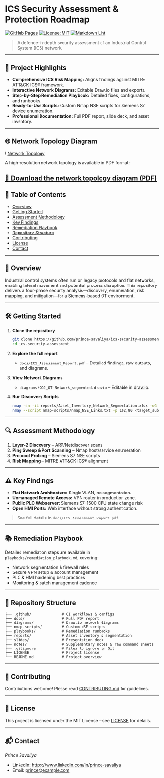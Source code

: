 # ICS Security Assessment & Protection Roadmap

[![GitHub Pages](https://img.shields.io/badge/Pages-Enabled-brightgreen)](#)
[![License: MIT](https://img.shields.io/badge/License-MIT-blue.svg)](LICENSE)
[![Markdown Lint](https://github.com/prince-savaliya/ics-security-assessment/actions/workflows/markdownlint.yml/badge.svg)](https://github.com/prince-savaliya/ics-security-assessment/actions/workflows/markdownlint.yml)

> A defence‑in‑depth security assessment of an Industrial Control System (ICS) network.

---

## 🚀 Project Highlights

- **Comprehensive ICS Risk Mapping:** Aligns findings against MITRE ATT&CK ICS® framework.
- **Interactive Network Diagrams:** Editable Draw.io files and exports.
- **Step-by-Step Remediation Playbook:** Detailed fixes, configurations, and runbooks.
- **Ready-to-Use Scripts:** Custom Nmap NSE scripts for Siemens S7 device enumeration.
- **Professional Documentation:** Full PDF report, slide deck, and asset inventory.

---

## 🌐 Network Topology Diagram

! [Network Topology](./diagrams/COJ_OT-Network_segmented.png)

A high-resolution network topology is available in PDF format:

[📄 Download the network topology diagram (PDF)](diagrams/COJ_OT-Network_segmented.pdf)
---

## 📖 Table of Contents

- [Overview](#overview)
- [Getting Started](#getting-started)
- [Assessment Methodology](#assessment-methodology)
- [Key Findings](#key-findings)
- [Remediation Playbook](#remediation-playbook)
- [Repository Structure](#repository-structure)
- [Contributing](#contributing)
- [License](#license)
- [Contact](#contact)

---

## 📖 Overview

Industrial control systems often run on legacy protocols and flat networks, enabling lateral movement and potential process disruption. This repository delivers a four-phase security analysis—discovery, enumeration, risk mapping, and mitigation—for a Siemens-based OT environment.

---

## 🛠 Getting Started

1. **Clone the repository**  
   ```bash
   git clone https://github.com/prince-savaliya/ics-security-assessment.git
   cd ics-security-assessment
   ```

2. **Explore the full report**  
   - `docs/ICS_Assessment_Report.pdf` – Detailed findings, raw outputs, and diagrams.

3. **View Network Diagrams**  
   - `diagrams/COJ_OT-Network_segmented.drawio` – Editable in [draw.io](https://app.diagrams.net).

4. **Run Discovery Scripts**  
   ```bash
   nmap -sn -iL reports/Asset_Inventory_Network_Segmentation.xlsx -oG nmap_results.gnmap
   nmap --script nmap-scripts/nmap_NSE_Links.txt -p 102,80 <target_subnet>
   ```

---

## 🔍 Assessment Methodology

1. **Layer-2 Discovery** – ARP/Netdiscover scans  
2. **Ping Sweep & Port Scanning** – Nmap host/service enumeration  
3. **Protocol Probing** – Siemens S7 NSE scripts  
4. **Risk Mapping** – MITRE ATT&CK ICS® alignment

---

## ⚠️ Key Findings

- **Flat Network Architecture:** Single VLAN, no segmentation.  
- **Unmanaged Remote Access:** VPN router in production zone.  
- **Public PLC Webserver:** Siemens S7-1500 CPU state change risk.  
- **Open HMI Ports:** Web interface without strong authentication.  

> See full details in `docs/ICS_Assessment_Report.pdf`.

---

## 📚 Remediation Playbook

Detailed remediation steps are available in `playbooks/remediation_playbook.md`, covering:

- Network segmentation & firewall rules  
- Secure VPN setup & account management  
- PLC & HMI hardening best practices  
- Monitoring & patch management cadence

---

## 📂 Repository Structure

```
├── .github/              # CI workflows & configs
├── docs/                 # Full PDF report
├── diagrams/             # Draw.io network diagrams
├── nmap-scripts/         # Custom NSE scripts
├── playbooks/            # Remediation runbooks
├── reports/              # Asset inventory & segmentation
├── slides/               # Presentation deck
├── notes/                # Supplementary notes & raw command sheets
├── .gitignore            # Files to ignore in Git
├── LICENSE               # Project license
└── README.md             # Project overview
```

---

## 🤝 Contributing

Contributions welcome! Please read [CONTRIBUTING.md](CONTRIBUTING.md) for guidelines.

---

## 📜 License

This project is licensed under the MIT License – see [LICENSE](LICENSE) for details.

---

## 📬 Contact

*Prince Savaliya*  
- LinkedIn: https://www.linkedin.com/in/prince-savaliya  
- Email: prince@example.com  
